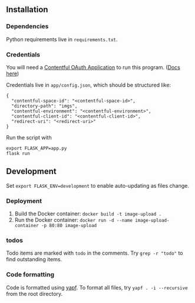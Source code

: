 ## Installation

### Dependencies

Python requirements live in `requirements.txt`.

### Credentials

You will need a [Contentful OAuth Application](https://app.contentful.com/account/profile/developers/applications) to run this program. ([Docs here](https://www.contentful.com/developers/docs/extensibility/oauth/))

Credentials live in `app/config.json`, which should be structured like:

```
{
  "contentful-space-id": "<contentful-space-id>",
  "directory-path": "imgs",
  "contentful-environment": "<contentful-environment>",
  "contentful-client-id": "<contentful-client-id>",
  "redirect-uri": "<redirect-uri>"
}
```

Run the script with

```
export FLASK_APP=app.py
flask run
```

## Development

Set `export FLASK_ENV=development` to enable auto-updating as files change.

### Deployment
1. Build the Docker container: `docker build -t image-upload .`
2. Run the Docker container: `docker run -d --name image-upload-container -p 80:80 image-upload`

### todos
Todo items are marked with `todo` in the comments. Try `grep -r "todo"` to find outstanding items.

### Code formatting

Code is formatted using [yapf](https://github.com/google/yapf).
To format all files, try `yapf . -i --recursive` from the root directory.
